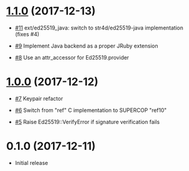 # [1.1.0] (2017-12-13)

[1.1.0]: https://github.com/cryptosphere/x25519/compare/v1.0.0...v1.1.0

* [#11](https://github.com/cryptosphere/ed25519/pull/11)
  ext/ed25519_java: switch to str4d/ed25519-java implementation (fixes #4)

* [#9](https://github.com/cryptosphere/ed25519/pull/9)
  Implement Java backend as a proper JRuby extension

* [#8](https://github.com/cryptosphere/ed25519/pull/8)
  Use an attr_accessor for Ed25519.provider

# [1.0.0] (2017-12-12)

[1.0.0]: https://github.com/cryptosphere/x25519/compare/v0.1.0...v1.0.0

* [#7](https://github.com/cryptosphere/ed25519/pull/7)
  Keypair refactor

* [#6](https://github.com/cryptosphere/ed25519/pull/6)
  Switch from "ref" C implementation to SUPERCOP "ref10"

* [#5](https://github.com/cryptosphere/ed25519/pull/5)
  Raise Ed25519::VerifyError if signature verification fails

# 0.1.0 (2017-12-11)

* Initial release
